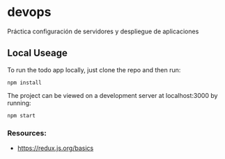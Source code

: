# devops
Práctica configuración de servidores y despliegue de aplicaciones
## Local Useage

To run the todo app locally, just clone the repo and then run:
```
npm install
```
The project can be viewed on a development server at localhost:3000 by running:
```
npm start
```


### Resources:

- https://redux.js.org/basics
